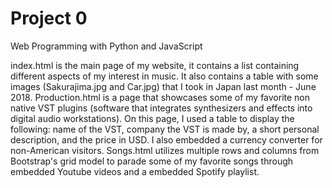 # Project 0

Web Programming with Python and JavaScript

index.html is the main page of my website, it contains a list containing different aspects of my interest in music. It also contains a table with some images (Sakurajima.jpg and Car.jpg) that I took in Japan last month - June 2018.
Production.html is a page that showcases some of my favorite non native VST plugins (software that integrates synthesizers and effects into digital audio workstations). On this page, I used a table to display the following: name of the VST, company the VST is made by, a short personal description, and the price in USD. I also embedded a currency converter for non-American visitors.
Songs.html utilizes multiple rows and columns from Bootstrap's grid model to parade some of my favorite songs through embedded Youtube videos and a embedded Spotify playlist.